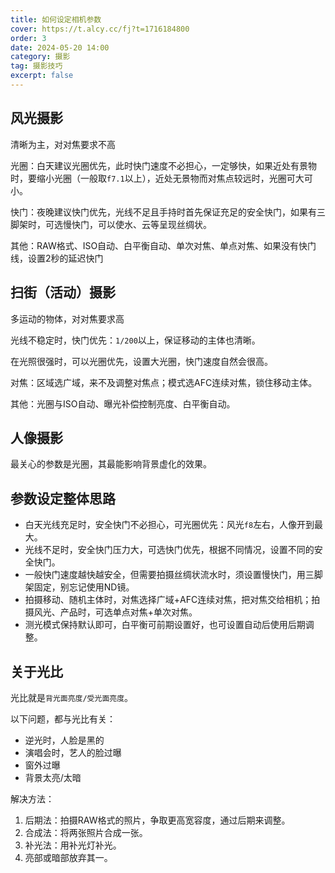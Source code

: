 ```yaml
---
title: 如何设定相机参数
cover: https://t.alcy.cc/fj?t=1716184800
order: 3
date: 2024-05-20 14:00
category: 摄影
tag: 摄影技巧
excerpt: false
---
```


## 风光摄影

清晰为主，对对焦要求不高

光圈：白天建议光圈优先，此时快门速度不必担心，一定够快，如果近处有景物时，要缩小光圈（一般取`f7.1`以上），近处无景物而对焦点较远时，光圈可大可小。

快门：夜晚建议快门优先，光线不足且手持时首先保证充足的安全快门，如果有三脚架时，可选慢快门，可以使水、云等呈现丝绸状。

其他：RAW格式、ISO自动、白平衡自动、单次对焦、单点对焦、如果没有快门线，设置2秒的延迟快门

## 扫街（活动）摄影

多运动的物体，对对焦要求高

光线不稳定时，快门优先：`1/200`以上，保证移动的主体也清晰。

在光照很强时，可以光圈优先，设置大光圈，快门速度自然会很高。

对焦：区域选广域，来不及调整对焦点；模式选AFC连续对焦，锁住移动主体。

其他：光圈与ISO自动、曝光补偿控制亮度、白平衡自动。

## 人像摄影

最关心的参数是光圈，其最能影响背景虚化的效果。

## 参数设定整体思路

+ 白天光线充足时，安全快门不必担心，可光圈优先：风光`f8`左右，人像开到最大。
+ 光线不足时，安全快门压力大，可选快门优先，根据不同情况，设置不同的安全快门。
+ 一般快门速度越快越安全，但需要拍摄丝绸状流水时，须设置慢快门，用三脚架固定，别忘记使用ND镜。
+ 拍摄移动、随机主体时，对焦选择广域+AFC连续对焦，把对焦交给相机；拍摄风光、产品时，可选单点对焦+单次对焦。
+ 测光模式保持默认即可，白平衡可前期设置好，也可设置自动后使用后期调整。

## 关于光比

光比就是`背光面亮度/受光面亮度`。

以下问题，都与光比有关：
+ 逆光时，人脸是黑的
+ 演唱会时，艺人的脸过曝
+ 窗外过曝
+ 背景太亮/太暗

解决方法：
1. 后期法：拍摄RAW格式的照片，争取更高宽容度，通过后期来调整。
2. 合成法：将两张照片合成一张。
3. 补光法：用补光灯补光。
4. 亮部或暗部放弃其一。

